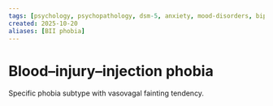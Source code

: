 ```yaml
---
tags: [psychology, psychopathology, dsm-5, anxiety, mood-disorders, bipolar, eating-disorders, personality-disorders, dissociation, schizophrenia, psychotherapy, cbt, medication, ect]
created: 2025-10-20
aliases: [BII phobia]
---
```

# Blood–injury–injection phobia

Specific phobia subtype with vasovagal fainting tendency.
